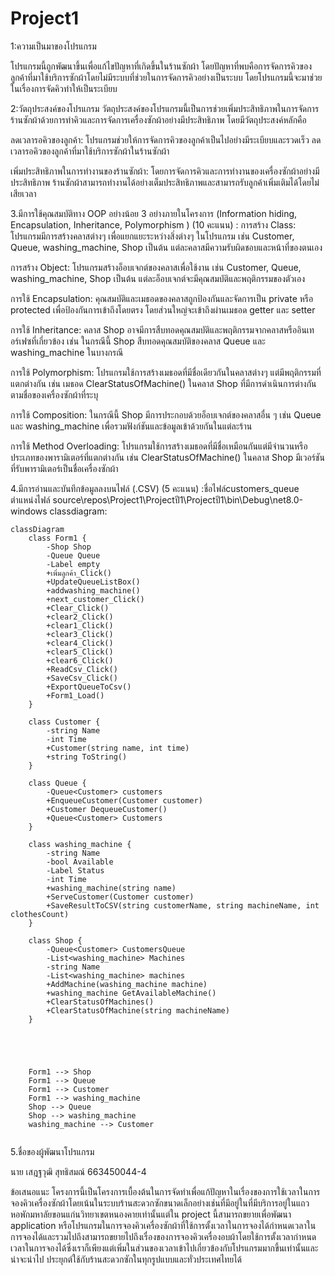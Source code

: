 # Project1
1:ความเป็นมาของโปรแกรม

โปรแกรมนี้ถูกพัฒนาขึ้นเพื่อแก้ไขปัญหาที่เกิดขึ้นในร้านซักผ้า
โดยปัญหาที่พบคือการจัดการคิวของลูกค้าที่มาใช้บริการซักผ้าโดยไม่มีระบบที่ช่วยในการจัดการคิวอย่างเป็นระบบ
โดยโปรแกรมนี้จะมาช่วยในเรื่องการจัดคิวทำให้เป็นระเบียบ


2:วัตถุประสงค์ของโปรแกรม
วัตถุประสงค์ของโปรแกรมนี้เป็นการช่วยเพิ่มประสิทธิภาพในการจัดการร้านซักผ้าด้วยการทำคิวและการจัดการเครื่องซักผ้าอย่างมีประสิทธิภาพ 
โดยมีวัตถุประสงค์หลักคือ

ลดเวลารอคิวของลูกค้า: โปรแกรมช่วยให้การจัดการคิวของลูกค้าเป็นไปอย่างมีระเบียบและรวดเร็ว
ลดเวลารอคิวของลูกค้าที่มาใช้บริการซักผ้าในร้านซักผ้า

เพิ่มประสิทธิภาพในการทำงานของร้านซักผ้า: โดยการจัดการคิวและการทำงานของเครื่องซักผ้าอย่างมีประสิทธิภาพ
ร้านซักผ้าสามารถทำงานได้อย่างเต็มประสิทธิภาพและสามารถรับลูกค้าเพิ่มเติมได้โดยไม่เสียเวลา

3.มีการใช้คุณสมบัติทาง OOP อย่างน้อย 3 อย่างภายในโครงการ (Information hiding, Encapsulation, Inheritance, Polymorphism ) (10 คะแนน)
:
การสร้าง Class: โปรแกรมมีการสร้างคลาสต่างๆ เพื่อแยกแยะระหว่างสิ่งต่างๆ ในโปรแกรม เช่น Customer, Queue, washing_machine, Shop เป็นต้น แต่ละคลาสมีความรับผิดชอบและหน้าที่ของตนเอง

การสร้าง Object: โปรแกรมสร้างอ็อบเจกต์ของคลาสเพื่อใช้งาน เช่น Customer, Queue, washing_machine, Shop เป็นต้น แต่ละอ็อบเจกต์จะมีคุณสมบัติและพฤติกรรมของตัวเอง

การใช้ Encapsulation: คุณสมบัติและเมธอดของคลาสถูกป้องกันและจัดการเป็น private หรือ protected เพื่อป้องกันการเข้าถึงโดยตรง โดยส่วนใหญ่จะเข้าถึงผ่านเมธอด getter และ setter

การใช้ Inheritance: คลาส Shop อาจมีการสืบทอดคุณสมบัติและพฤติกรรมจากคลาสหรืออินเทอร์เฟซที่เกี่ยวข้อง เช่น ในกรณีนี้ Shop สืบทอดคุณสมบัติของคลาส Queue และ washing_machine ในบางกรณี

การใช้ Polymorphism: โปรแกรมใช้การสร้างเมธอดที่มีชื่อเดียวกันในคลาสต่างๆ แต่มีพฤติกรรมที่แตกต่างกัน เช่น เมธอด ClearStatusOfMachine() ในคลาส Shop ที่มีการดำเนินการต่างกันตามชื่อของเครื่องซักผ้าที่ระบุ

การใช้ Composition: ในกรณีนี้ Shop มีการประกอบด้วยอ็อบเจกต์ของคลาสอื่น ๆ เช่น Queue และ washing_machine เพื่อรวมฟังก์ชันและข้อมูลเข้าด้วยกันในแต่ละร้าน

การใช้ Method Overloading: โปรแกรมใช้การสร้างเมธอดที่มีชื่อเหมือนกันแต่มีจำนวนหรือประเภทของพารามิเตอร์ที่แตกต่างกัน เช่น ClearStatusOfMachine() ในคลาส Shop มีเวอร์ชันที่รับพารามิเตอร์เป็นชื่อเครื่องซักผ้า

4.มีการอ่านและบันทึกข้อมูลลงบนไฟล์ (.CSV) (5 คะแนน)
:ชื่อไฟล์customers_queue
ตำแหน่งไฟล์ source\repos\Project1\Projectปี1\Projectปี1\bin\Debug\net8.0-windows
classdiagram:

```mermaid
classDiagram
    class Form1 {
        -Shop Shop
        -Queue Queue
        -Label empty
        +เพิ่มลูกค้า_Click()
        +UpdateQueueListBox()
        +addwashing_machine()
        +next_customer_Click()
        +Clear_Click()
        +clear2_Click()
        +clear1_Click()
        +clear3_Click()
        +clear4_Click()
        +clear5_Click()
        +clear6_Click()
        +ReadCsv_Click()
        +SaveCsv_Click()
        +ExportQueueToCsv()
        +Form1_Load()
    }

    class Customer {
        -string Name
        -int Time
        +Customer(string name, int time)
        +string ToString()
    }

    class Queue {
        -Queue<Customer> customers
        +EnqueueCustomer(Customer customer)
        +Customer DequeueCustomer()
        +Queue<Customer> Customers
    }

    class washing_machine {
        -string Name
        -bool Available
        -Label Status
        -int Time
        +washing_machine(string name)
        +ServeCustomer(Customer customer)
        +SaveResultToCSV(string customerName, string machineName, int clothesCount)
    }

    class Shop {
        -Queue<Customer> CustomersQueue
        -List<washing_machine> Machines
        -string Name
        -List<washing_machine> machines
        +AddMachine(washing_machine machine)
        +washing_machine GetAvailableMachine()
        +ClearStatusOfMachines()
        +ClearStatusOfMachine(string machineName)
    }

 

    

    Form1 --> Shop
    Form1 --> Queue
    Form1 --> Customer
    Form1 --> washing_machine
    Shop --> Queue
    Shop --> washing_machine
    washing_machine --> Customer
    
```
5.ชื่อของผู้พัฒนาโปรแกรม

นาย เสฎฐวุฒิ  สุทธิสมณ์ 663450044-4

ข้อเสนอแนะ
โครงการนี้เป็นโครงการเบื้องต้นในการจัดทำเพื่อแก้ปัญหาในเรื่องของการใช้เวลาในการจองคิวเครื่องซักผ้าโดยเน้นในระบบร้านสะดวกซักขนาดเล็กอย่างเช่นที่มีอยู่ในที่มีบริการอยู่ในแถวหอพักมหาลัยขอนแก่นวิทยาเขตหนองคายเท่านั้นแต่ใน 
project นี้สามารถขยายเพื่อพัฒนา application หรือโปรแกรมในการจองคิวเครื่องซักผ้าที่ใช้การตั้งเวลาในการจองได้กำหนดเวลาในการจองได้และรวมไปถึงสามารถขยายไปถึงเรื่องของการจองคิวเครื่องอบผ้าโดยใช้การตั้งเวลากำหนดเวลาในการจองได้ซึ่งเราก็เพียงแต่เพิ่มในส่วนของเวลาเข้าไปเกี่ยวข้องกับโปรแกรมมากขึ้นเท่านั้นและน่าจะนำไป ประยุกต์ใช้กับร้านสะดวกซักในทุกรูปแบบและทั่วประเทศไทยได้
